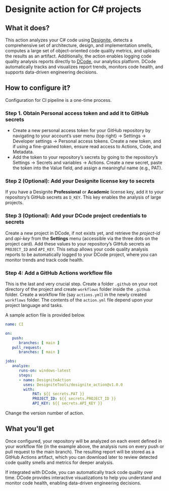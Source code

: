 # Designite action for C# projects

## What it does?
This action analyzes your C# code using [Designite](https://www.designite-tools.com/products-cs), detects a comprehensive set of architecture, design, and implementation smells, computes a large set of object-oriented code quality metrics, and uploads the results as an artifact.
 Additionally, the action enables logging code quality analysis reports directly to [DCode](https://dcodehub.com/), our analytics platform. DCode automatically tracks and visualizes report trends, monitors code health, and supports data-driven engineering decisions.

## How to configure it?
Configuration for CI pipeline is a one-time process.

### Step 1. Obtain Personal access token and add it to GitHub secrets

- Create a new personal access token for your GitHub repository by navigating to your account’s user menu (top right) → Settings → Developer settings → Personal access tokens. Create a new token, and if using a fine-grained token, ensure read access to Actions, Code, and Metadata.
- Add the token to your repository’s secrets by going to the repository’s Settings → Secrets and variables → Actions. Create a new secret, paste the token into the Value field, and assign a meaningful name (e.g., PAT).

### Step 2 (Optional): Add your Designite license key to secrets
If you have a Designite **Professional** or **Academic** license key, add it to your repository’s GitHub secrets as `D_KEY`. This key enables the analysis of large projects.

### Step 3 (Optional): Add your DCode project credentials to secrets
Create a new project in DCode, if not exists yet, and retrieve the _project-id_ and _api-key_ from the **Settings** menu (accessible via the three dots on the project card). Add these values to your repository’s GitHub secrets as `PROJECT_ID` and `API_KEY`. This setup allows your code quality analysis reports to be automatically logged to your DCode project, where you can monitor trends and track code health.

### Step 4: Add a GitHub Actions workflow file

This is the last and very crucial step. Create a folder `.github` on your root directory of the project and create `workflows` folder inside the `.github` folder. Create a workflow file (say `actions.yml`) in the newly created `workflows` folder. The contents of the `action.yml` file depend upon your project language and tasks.

A sample action file is provided below.

```yaml
name: CI

on:
   push:
      branches: [ main ]
   pull_request:
      branches: [ main ]

jobs:
   analyze:
      runs-on: windows-latest
      steps:
      - name: DesigniteAction
        uses: DesigniteTools/designite_action@v1.0.0
        with:
            PAT: ${{ secrets.PAT }}
            PROJECT_ID: ${{ secrets.PROJECT_ID }}
            API_KEY: ${{ secrets.API_KEY }}
```

Change the version number of action.

## What you'll get
Once configured, your repository will be analyzed on each event defined in your workflow file (in the example above, the analysis runs on every push or pull request to the main branch). The resulting report will be stored as a GitHub Actions artifact, which you can download later to review detected code quality smells and metrics for deeper analysis.

If integrated with DCode, you can automatically track code quality over time. DCode provides interactive visualizations to help you understand and monitor code health, enabling data-driven engineering decisions.